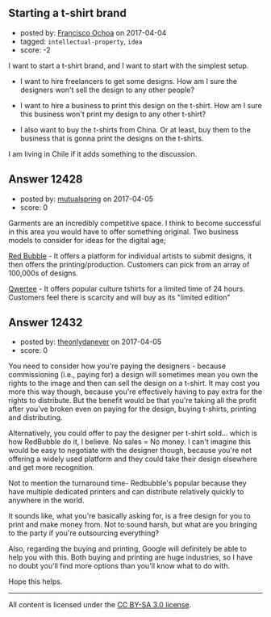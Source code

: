 ## Starting a t-shirt brand

- posted by: [Francisco Ochoa](https://stackexchange.com/users/1198858/francisco-ochoa) on 2017-04-04
- tagged: `intellectual-property`, `idea`
- score: -2

I want to start a t-shirt brand, and I want to start with the simplest setup. 

 - I want to hire freelancers to get some designs. How am I sure the designers won't sell the design to any other people?
 
 - I want to hire a business to print this design on the t-shirt. How am I sure this business won't print my design to any other t-shirt? 
 
 - I also want to buy the t-shirts from China. Or at least, buy them to the business that is gonna print the designs on the t-shirts. 

I am living in Chile if it adds something to the discussion.




## Answer 12428

- posted by: [mutualspring](https://stackexchange.com/users/10610926/mutualspring) on 2017-04-05
- score: 0

<p>Garments are an incredibly competitive space. I think to become successful in this area you would have to offer something original. Two business models to consider for ideas for the digital age;</p>

<p><a href="https://www.redbubble.com/" rel="nofollow noreferrer">Red Bubble</a> - It offers a platform for individual artists to submit designs, it then offers the printing/production. Customers can pick from an array of 100,000s of designs.</p>

<p><a href="https://www.qwertee.com/" rel="nofollow noreferrer">Qwertee</a> - It offers popular culture tshirts for a limited time of 24 hours. Customers feel there is scarcity and will buy as its "limited edition"</p>



## Answer 12432

- posted by: [theonlydanever](https://stackexchange.com/users/4692060/theonlydanever) on 2017-04-05
- score: 0

You need to consider how you're paying the designers - because commissioning (i.e., paying for) a design will sometimes mean you own the rights to the image and then can sell the design on a t-shirt. It may cost you more this way though, because you're effectively having to pay extra for the rights to distribute. But the benefit would be that you're taking all the profit after you've broken even on paying for the design, buying t-shirts, printing and distributing. 

Alternatively, you could offer to pay the designer per t-shirt sold... which is how RedBubble do it, I believe. No sales = No money. I can't imagine this would be easy to negotiate with the designer though, because you're not offering a widely used platform and they could take their design elsewhere and get more recognition.

Not to mention the turnaround time- Redbubble's popular because they have multiple dedicated printers and can distribute relatively quickly to anywhere in the world.

It sounds like, what you're basically asking for, is a free design for you to print and make money from. Not to sound harsh, but what are you bringing to the party if you're outsourcing everything?

Also, regarding the buying and printing, Google will definitely be able to help you with this. Both buying and printing are huge industries, so I have no doubt you'll find more options than you'll know what to do with.

Hope this helps.



---

All content is licensed under the [CC BY-SA 3.0 license](https://creativecommons.org/licenses/by-sa/3.0/).
